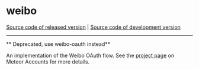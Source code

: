 # weibo
[Source code of released version](https://github.com/meteor/meteor/tree/master/packages/weibo) | [Source code of development version](https://github.com/meteor/meteor/tree/devel/packages/weibo)
***

** Deprecated, use weibo-oauth instead**

An implementation of the Weibo OAuth flow. See the [project
page](https://www.meteor.com/accounts) on Meteor Accounts for more
details.
